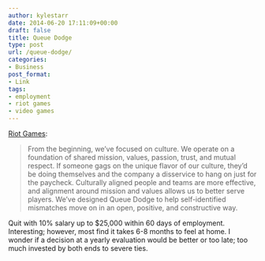 ```yaml
---
author: kylestarr
date: 2014-06-20 17:11:09+00:00
draft: false
title: Queue Dodge
type: post
url: /queue-dodge/
categories:
- Business
post_format:
- Link
tags:
- employment
- riot games
- video games
---
```


[Riot Games](http://www.riotgames.com/articles/20140619/1304/announcing-queue-dodge):


<blockquote>From the beginning, we’ve focused on culture. We operate on a foundation of shared mission, values, passion, trust, and mutual respect. If someone gags on the unique flavor of our culture, they’d be doing themselves and the company a disservice to hang on just for the paycheck. Culturally aligned people and teams are more effective, and alignment around mission and values allows us to better serve players. We’ve designed Queue Dodge to help self-identified mismatches move on in an open, positive, and constructive way. </blockquote>


Quit with 10% salary up to $25,000 within 60 days of employment. Interesting; however, most find it takes 6-8 months to feel at home. I wonder if a decision at a yearly evaluation would be better or too late; too much invested by both ends to severe ties.
